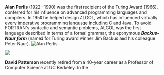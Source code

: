 **Alan Perlis** (1922--1990) was the first recipient of the Turing Award (1966), conferred for his influence on advanced programming languages and compilers. In 1958 he helped design ALGOL, which has influenced virtually every imperative programming language including C and Java.  To avoid FORTRAN's syntactic and semantic problems, ALGOL was the first language described in terms of a formal grammar, the eponymous _**Backus-Naur form**_ (named for Turing award winner Jim Backus and his colleague Peter Naur).
![Alan Perlis](ch_javascript/figs/perlis.png)



![](ch_foreword/figs/patterson.png)


**David Patterson** recently retired from a 40-year career as a Professor of Computer Science at UC Berkeley. In the